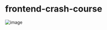 # frontend-crash-course

![image](/Heggi2243/frontend-crash-course/blob/main/assignment%200/assignmen0.png?raw=true)
